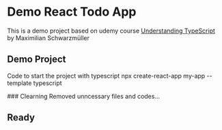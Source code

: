 # Demo React Todo App

This is a demo project based on udemy course [Understanding TypeScript](https://www.udemy.com/course/understanding-typescript/) by Maximilian Schwarzmüller

## Demo Project

Code to start the project with typescript
npx create-react-app my-app --template typescript

### Clearning
Removed unncessary files and codes...

## Ready
